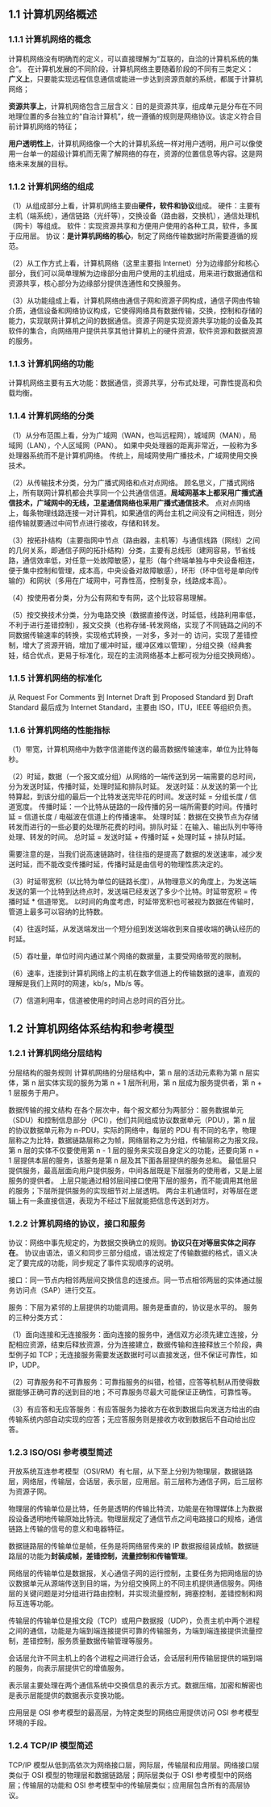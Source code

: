 <head>
    <script src="https://cdn.mathjax.org/mathjax/latest/MathJax.js?config=TeX-AMS-MML_HTMLorMML" type="text/javascript"></script>
    <script type="text/x-mathjax-config">
        MathJax.Hub.Config({
            tex2jax: {
            skipTags: ['script', 'noscript', 'style', 'textarea', 'pre'],
            inlineMath: [['$','$']]
            }
        });
    </script>
</head>

## 1.1 计算机网络概述
### 1.1.1 计算机网络的概念
计算机网络没有明确而的定义，可以直接理解为“互联的，自洽的计算机系统的集合”。
在计算机发展的不同阶段，计算机网络主要随着阶段的不同有三类定义：
**广义上**，只要能实现远程信息通信或能进一步达到资源贡献的系统，都属于计算机网络；

**资源共享上**，计算机网络包含三层含义：目的是资源共享，组成单元是分布在不同地理位置的多台独立的“自治计算机”，统一遵循的规则是网络协议。该定义符合目前计算机网络的特征；

**用户透明性上**，计算机网络像一个大的计算机系统一样对用户透明，用户可以像使用一台单一的超级计算机而无需了解网络的存在，资源的位置信息等内容。这是网络未来发展的目标。

### 1.1.2 计算机网络的组成
（1）从组成部分上看，计算机网络主要由**硬件，软件和协议**组成。
硬件：主要有主机（端系统），通信链路（光纤等），交换设备（路由器，交换机），通信处理机（网卡）等组成。
软件：实现资源共享和方便用户使用的各种工具，软件，多属于应用层。
协议：**是计算机网络的核心**，制定了网络传输数据时所需要遵循的规范。

（2）从工作方式上看，计算机网络（这里主要指 Internet）分为边缘部分和核心部分，我们可以简单理解为边缘部分由用户使用的主机组成，用来进行数据通信和资源共享，核心部分为边缘部分提供连通性和交换服务。

（3）从功能组成上看，计算机网络由通信子网和资源子网构成，通信子网由传输介质，通信设备和网络协议构成，它使得网络具有数据传输，交换，控制和存储的能力，实现联网计算机之间的数据通信。资源子网是实现资源共享功能的设备及其软件的集合，向网络用户提供共享其他计算机上的硬件资源，软件资源和数据资源的服务。

### 1.1.3 计算机网络的功能
计算机网络主要有五大功能：数据通信，资源共享，分布式处理，可靠性提高和负载均衡。

### 1.1.4 计算机网络的分类
（1）从分布范围上看，分为广域网（WAN，也叫远程网），城域网（MAN），局域网（LAN），个人区域网（PAN）。
如果中央处理器的距离非常近，一般称为多处理器系统而不是计算机网络。
传统上，局域网使用广播技术，广域网使用交换技术。

（2）从传输技术分类，分为广播式网络和点对点网络。
顾名思义，广播式网络上，所有联网计算机都会共享同一个公共通信信道。**局域网基本上都采用广播式通信技术，广域网中的无线，卫星通信网络也采用广播式通信技术**。
点对点网络上，每条物理线路连接一对计算机，如果通信的两台主机之间没有之间相连，则分组传输就要通过中间节点进行接收，存储和转发。

（3）按拓扑结构（主要指网中节点（路由器，主机等）与通信线路（网线）之间的几何关系，即通信子网的拓扑结构）分类，主要有总线形（建网容易，节省线路，通信效率低，对任意一处故障敏感），星形（每个终端单独与中央设备相连，便于集中控制和管理，成本高，中央设备对故障敏感），环形（环中信号是单向传输的）和网状（多用在广域网中，可靠性高，控制复杂，线路成本高）。

（4）按使用者分类，分为公有网和专有网，这个比较容易理解。

（5）按交换技术分类，分为电路交换（数据直接传送，时延低，线路利用率低，不利于进行差错控制），报文交换（也称存储-转发网络，实现了不同链路之间的不同数据传输速率的转换，实现格式转换，一对多，多对一的 访问，实现了差错控制，增大了资源开销，增加了缓冲时延，缓冲区难以管理），分组交换（经典套娃，结合优点，更易于标准化，现在的主流网络基本上都可视为分组交换网络）。

### 1.1.5 计算机网络的标准化
从 Request For Comments 到 Internet Draft 到 Proposed Standard 到 Draft Standard 最后成为 Internet Standard，主要由 ISO，ITU，IEEE 等组织负责。

### 1.1.6 计算机网络的性能指标
（1）带宽，计算机网络中为数字信道能传送的最高数据传输速率，单位为比特每秒。

（2）时延，数据（一个报文或分组）从网络的一端传送到另一端需要的总时间，分为发送时延，传播时延，处理时延和排队时延。
发送时延：从发送的第一个比特算起，到该分组的最后一个比特发送完毕花的时间。发送时延 = 分组长度 / 信道宽度。
传播时延：一个比特从链路的一段传播的另一端所需要的时间。传播时延 = 信道长度 / 电磁波在信道上的传播速率。
处理时延：数据在交换节点为存储转发而进行的一些必要的处理所花费的时间。排队时延：在输入、输出队列中等待处理、转发的时间。
总时延 = 发送时延 + 传播时延 + 处理时延 + 排队时延。

需要注意的是，当我们说高速链路时，往往指的是提高了数据的发送速率，减少发送时延，而不能改变传播时延，传播时延是由信号的物理性质决定的。

（3）时延带宽积（以比特为单位的链路长度），从物理意义的角度上，为发送端发送的第一个比特到达终点时，发送端已经发送了多少个比特。时延带宽积 =  传播时延 * 信道带宽。
以时间的角度考虑，时延带宽积也可被视为数据在传输时，管道上最多可以容纳的比特数。

（4）往返时延，从发送端发出一个短分组到发送端收到来自接收端的确认经历的时延。

（5）吞吐量，单位时间内通过某个网络的数据量，主要受网络带宽的限制。

（6）速率，连接到计算机网络上的主机在数字信道上的传输数据的速率，直观的理解是我们上网时的网速，kb/s，Mb/s 等。

（7）信道利用率，信道被使用的时间占总时间的百分比。


## 1.2 计算机网络体系结构和参考模型
### 1.2.1 计算机网络分层结构
分层结构的服务规则
计算机网络的分层结构中，第 n 层的活动元素称为第 n 层实体，第 n 层实体实现的服务为第 n + 1 层所利用，第 n 层成为服务提供者，第 n + 1 层服务于用户。

数据传输的报文结构
在各个层次中，每个报文都分为两部分：服务数据单元（SDU）和控制信息部分（PCI），他们共同组成协议数据单元（PDU），第 n 层的协议数据单元称为 n-PDU，实际的网络中，每层的 PDU 有不同的名字，物理层称之为比特，数据链路层称之为帧，网络层称之为分组，传输层称之为报文段。
第 n 层的实体不仅要使用第 n - 1 层的服务来实现自身定义的功能，还要向第 n + 1 层提供本层的服务，该服务是第 n 层及其下面各层提供的服务总和。
最低层只提供服务，最高层面向用户提供服务，中间各层既是下层服务的使用者，又是上层服务的提供者。
上层只能通过相邻层间接口使用下层的服务，而不能调用其他层的服务；下层所提供服务的实现细节对上层透明。
两台主机通信时，对等层在逻辑上有一条直接信道，表现为不经过下层就能把信息传送到对方。

### 1.2.2 计算机网络的协议，接口和服务
协议：网络中事先规定的，为数据交换确立的规则。**协议只在对等层实体之间存在**。
协议由语法，语义和同步三部分组成，语法规定了传输数据的格式，语义决定了要完成的功能，同步规定了事件实现顺序的说明。

接口：同一节点内相邻两层间交换信息的连接点。同一节点相邻两层的实体通过服务访问点（SAP）进行交互。

服务：下层为紧邻的上层提供的功能调用。服务是垂直的，协议是水平的。
服务的三种分类方式：

（1）面向连接和无连接服务：面向连接的服务中，通信双方必须先建立连接，分配相应资源，结束后释放资源，分为连接建立，数据传输和连接释放三个阶段，典型例子如 TCP；无连接服务需要发送数据时可以直接发送，但不保证可靠性，如 IP，UDP。

（2）可靠服务和不可靠服务：可靠指服务的纠错，检错，应答等机制从而使得数据能够正确可靠的送到目的地；不可靠服务尽最大可能保证正确性，可靠性等。

（3）有应答和无应答服务：有应答服务为接收方在收到数据后向发送方给出的由传输系统内部自动实现的应答；无应答服务则是接收方收到数据后不自动给出应答。

### 1.2.3 ISO/OSI 参考模型简述
开放系统互连参考模型（OSI/RM）有七层，从下至上分别为物理层，数据链路层，网络层，传输层，会话层，表示层，应用层。前三层称为通信子网，后三层称为资源子网。

物理层的传输单位是比特，任务是透明的传输比特流，功能是在物理媒体上为数据段设备透明地传输原始比特流。物理层规定了通信节点之间电路接口的规格，通信链路上传输的信号的意义和电器特征。

数据链路层的传输单位是帧，任务是将网络层传来的 IP 数据报组装成帧。数据链路层的功能为**封装成帧，差错控制，流量控制和传输管理**。

网络层的传输单位是数据报，关心通信子网的运行控制，主要任务为把网络层的协议数据单元从源端传送到目的端，为分组交换网上的不同主机提供通信服务。网络层的关键问题是对分组进行路由控制，并实现流量控制，拥塞控制，差错控制和网际互连等功能。

传输层的传输单位是报文段（TCP）或用户数据报（UDP），负责主机中两个进程之间的通信，功能是为端到端连接提供可靠的传输服务，为端到端连接提供流量控制，差错控制，服务质量数据传输管理等服务。

会话层允许不同主机上的各个进程之间进行会话，会话层利用传输层提供的端到端的服务，向表示层提供它的增值服务。

表示层主要处理在两个通信系统中交换信息的表示方式。数据压缩，加密和解密也是表示层能提供的数据表示变换功能。

应用层是 OSI 参考模型的最高层，为特定类型的网络应用提供访问 OSI 参考模型环境的手段。

### 1.2.4 TCP/IP 模型简述
TCP/IP 模型从低到高依次为网络接口层，网际层，传输层和应用层。网络接口层类似于 OSI 模型的物理层和数据链路层；网际层类似于 OSI 参考模型中的网络层；传输层的功能和 OSI 参考模型中的传输层类似；应用层包含所有的高层协议。
